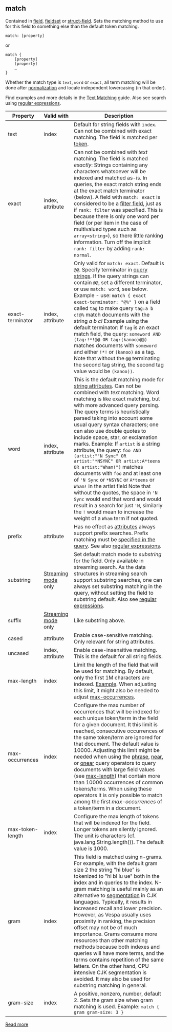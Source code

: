 ## match

Contained in [field](https://docs.vespa.ai/en/reference/schema-reference.html#field), [fieldset](https://docs.vespa.ai/en/reference/schema-reference.html#fieldset) or [struct-field](https://docs.vespa.ai/en/reference/schema-reference.html#struct-field). Sets the matching method to use for this field to something else than the default token matching.

```
match: [property]
```

or

```
match {
    [property]
    [property]
    …
}
```

Whether the match type is `text`, `word` or `exact`, all term matching will be done after [normalization](https://docs.vespa.ai/en/linguistics.html#normalization) and locale independent lowercasing (in that order).

Find examples and more details in the [Text Matching](https://docs.vespa.ai/en/text-matching.html) guide. Also see search using [regular expressions](https://docs.vespa.ai/en/reference/query-language-reference.html#matches).

|     Property     |                              Valid with                               |                                                                                                                                                                                                                                                                                                                                                                                                                                                     Description                                                                                                                                                                                                                                                                                                                                                                                                                                                      |
|------------------|-----------------------------------------------------------------------|----------------------------------------------------------------------------------------------------------------------------------------------------------------------------------------------------------------------------------------------------------------------------------------------------------------------------------------------------------------------------------------------------------------------------------------------------------------------------------------------------------------------------------------------------------------------------------------------------------------------------------------------------------------------------------------------------------------------------------------------------------------------------------------------------------------------------------------------------------------------------------------------------------------------|
| text             | index                                                                 | Default for string fields with `index`. Can not be combined with exact matching. The field is matched per [token](https://docs.vespa.ai/en/linguistics.html#tokenization).                                                                                                                                                                                                                                                                                                                                                                                                                                                                                                                                                                                                                                                                                                                                           |
| exact            | index, attribute                                                      | Can not be combined with *text* matching. The field is matched *exactly*: Strings containing any characters whatsoever will be indexed and matched as-is. In queries, the exact match string ends at the exact match terminator (below). A field with `match: exact` is considered to be a [filter field](https://docs.vespa.ai/en/reference/schema-reference.html#filter), just as if `rank: filter` was specified. This is because there is only one word per field (or per item in the case of multivalued types such as `array<string>`), so there little ranking information. Turn off the implicit `rank: filter` by adding `rank: normal`.                                                                                                                                                                                                                                                                    |
| exact-terminator | index, attribute                                                      | Only valid for `match: exact`. Default is `@@`. Specify terminator in [query strings](https://docs.vespa.ai/en/reference/query-api-reference.html#model.querystring). If the query strings can contain `@@`, set a different terminator, or use `match: word`, see below. Example - use: ``` match { exact exact-terminator: "@%" } ``` on a field called `tag` to make query `tag:a b c!@%` match documents with the string *a b c!* Example using the default terminator: If `tag` is an exact match field, the query: ``` someword AND (tag:!*!@@ OR tag:(kanoo)@@) ``` matches documents with `someword` and either `!*!` or `(kanoo)` as a tag. Note that without the `@@` terminating the second tag string, the second tag value would be `(kanoo))`.                                                                                                                                                         |
| word             | index, attribute                                                      | This is the default matching mode for [string attributes](https://docs.vespa.ai/en/attributes.html). Can not be combined with *text* matching. Word matching is like exact matching, but with more advanced query parsing. The query terms is heuristically parsed taking into account some usual query syntax characters; one can also use double quotes to include space, star, or exclamation marks. Example: If `artist` is a string attribute, the query: ``` foo AND (artist:"'N Sync" OR artist:"*NSYNC" OR artist:A*teens OR artist:"Wham!") ``` matches documents with `foo` and at least one of `'N Sync` or `*NSYNC` or `A*teens` or `Wham!` in the artist field Note that without the quotes, the space in `'N Sync` would end that word and would result in a search for just `'N`, similarly the `!` would mean to increase the weight of a `Wham` term if not quoted.                                 |
| prefix           | attribute                                                             | Has no effect as [attributes](https://docs.vespa.ai/en/attributes.html) always support prefix searches. Prefix matching must be [specified in the query](https://docs.vespa.ai/en/reference/query-language-reference.html#prefix). See also [regular expressions](https://docs.vespa.ai/en/reference/query-language-reference.html#matches).                                                                                                                                                                                                                                                                                                                                                                                                                                                                                                                                                                         |
| substring        | [Streaming mode](https://docs.vespa.ai/en/streaming-search.html) only | Set default match mode to *substring* for the field. Only available in streaming search. As the data structures in streaming search support substring searches, one can always set substring matching in the query, without setting the field to substring default. Also see [regular expressions](https://docs.vespa.ai/en/reference/query-language-reference.html#matches).                                                                                                                                                                                                                                                                                                                                                                                                                                                                                                                                        |
| suffix           | [Streaming mode](https://docs.vespa.ai/en/streaming-search.html) only | Like substring above.                                                                                                                                                                                                                                                                                                                                                                                                                                                                                                                                                                                                                                                                                                                                                                                                                                                                                                |
| cased            | attribute                                                             | Enable case-sensitive matching. Only relevant for string attributes.                                                                                                                                                                                                                                                                                                                                                                                                                                                                                                                                                                                                                                                                                                                                                                                                                                                 |
| uncased          | index, attribute                                                      | Enable case-insensitive matching. This is the default for all string fields.                                                                                                                                                                                                                                                                                                                                                                                                                                                                                                                                                                                                                                                                                                                                                                                                                                         |
| max-length       | index                                                                 | Limit the length of the field that will be used for matching. By default, only the first 1M characters are indexed. [Example](https://docs.vespa.ai/en/schemas.html#field-size). When adjusting this limit, it might also be needed to adjust [max-occurrences](https://docs.vespa.ai/en/reference/schema-reference.html#max-occurrences).                                                                                                                                                                                                                                                                                                                                                                                                                                                                                                                                                                           |
| max-occurrences  | index                                                                 | Configure the max number of occurrences that will be indexed for each unique token/term in the field for a given document. It this limit is reached, consecutive occurrences of the same token/term are ignored for that document. The default value is 10000. Adjusting this limit might be needed when using the [phrase](https://docs.vespa.ai/en/reference/query-language-reference.html#phrase), [near](https://docs.vespa.ai/en/reference/query-language-reference.html#near), or [onear](https://docs.vespa.ai/en/reference/query-language-reference.html#onear) query operators to query documents with large field values (see [max-length](https://docs.vespa.ai/en/reference/schema-reference.html#max-length)) that contain more than 10000 occurrences of common tokens/terms. When using these operators it is only possible to match among the first *max-occurrences* of a token/term in a document. |
| max-token-length | index                                                                 | Configure the max length of tokens that will be indexed for the field. Longer tokens are silently ignored. The unit is characters (cf. java.lang.String.length()). The default value is 1000.                                                                                                                                                                                                                                                                                                                                                                                                                                                                                                                                                                                                                                                                                                                        |
| gram             | index                                                                 | This field is matched using n-grams. For example, with the default gram size 2 the string "hi blue" is tokenized to "hi bl lu ue" both in the index and in queries to the index. N-gram matching is useful mainly as an alternative to [segmentation](https://docs.vespa.ai/en/linguistics.html#tokenization) in CJK languages. Typically, it results in increased recall and lower precision. However, as Vespa usually uses proximity in ranking, the precision offset may not be of much importance. Grams consume more resources than other matching methods because both indexes and queries will have more terms, and the terms contains repetition of the same letters. On the other hand, CPU intensive CJK segmentation is avoided. It may also be used for substring matching in general.                                                                                                                  |
| gram-size        | index                                                                 | A positive, nonzero, number, default 2. Sets the gram size when gram matching is used. Example: ``` match { gram gram-size: 3 } ```                                                                                                                                                                                                                                                                                                                                                                                                                                                                                                                                                                                                                                                                                                                                                                                  |

[Read more](https://docs.vespa.ai/en/reference/schema-reference.html#match)
